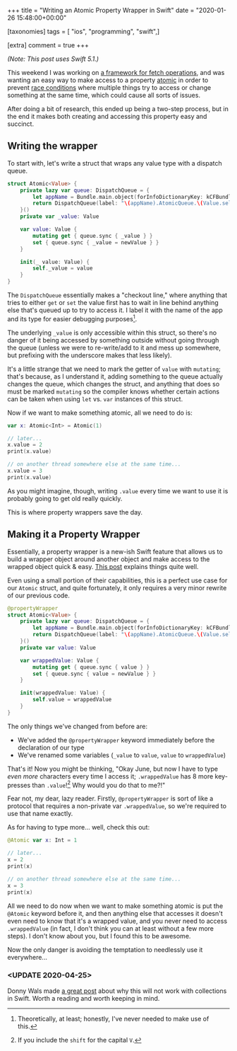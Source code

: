 +++
title = "Writing an Atomic Property Wrapper in Swift"
date = "2020-01-26 15:48:00+00:00"

[taxonomies]
tags = [ "ios", "programming", "swift",]

[extra]
comment = true
+++

_(Note: This post uses Swift 5.1.)_

This weekend I was working on [a framework for fetch operations][framework source], and was wanting an easy way to make access to a property [atomic][atomic definition] in order to prevent [race conditions][race condition definition] where multiple things try to access or change something at the same time, which could cause all sorts of issues.

After doing a bit of research, this ended up being a two-step process, but in the end it makes both creating and accessing this property easy and succinct.

<!-- more -->

## Writing the wrapper

To start with, let's write a struct that wraps any value type with a dispatch queue.

```swift
struct Atomic<Value> {
    private lazy var queue: DispatchQueue = {
        let appName = Bundle.main.object(forInfoDictionaryKey: kCFBundleNameKey as String) as! String
        return DispatchQueue(label: "\(appName).AtomicQueue.\(Value.self)")
    }()
    private var _value: Value

    var value: Value {
        mutating get { queue.sync { _value } }
        set { queue.sync { _value = newValue } }
    }

    init(_ value: Value) {
        self._value = value
    }
}
```

The `DispatchQueue` essentially makes a "checkout line," where anything that tries to either `get` or `set` the value first has to wait in line behind anything else that's queued up to try to access it. I label it with the name of the app and its type for easier debugging purposes[^1].

The underlying `_value` is only accessible within this struct, so there's no danger of it being accessed by something outside without going through the queue (unless we were to re-write/add to it and mess up somewhere, but prefixing with the underscore makes that less likely).

It's a little strange that we need to mark the getter of `value` with `mutating`; that's because, as I understand it, adding something to the queue actually changes the queue, which changes the struct, and anything that does so must be marked `mutating` so the compiler knows whether certain actions can be taken when using `let` vs. `var` instances of this struct.

Now if we want to make something atomic, all we need to do is:

```swift
var x: Atomic<Int> = Atomic(1)

// later...
x.value = 2
print(x.value)

// on another thread somewhere else at the same time...
x.value = 3
print(x.value)
```

As you might imagine, though, writing `.value` every time we want to use it is probably going to get old really quickly.

This is where property wrappers save the day.

## Making it a Property Wrapper

Essentially, a property wrapper is a new-ish Swift feature that allows us to build a wrapper object around another object and make access to the wrapped object quick & easy. [This post][property wrapper post] explains things quite well.

Even using a small portion of their capabilities, this is a perfect use case for our `Atomic` struct, and quite fortunately, it only requires a very minor rewrite of our previous code.

```swift
@propertyWrapper
struct Atomic<Value> {
    private lazy var queue: DispatchQueue = {
        let appName = Bundle.main.object(forInfoDictionaryKey: kCFBundleNameKey as String) as! String
        return DispatchQueue(label: "\(appName).AtomicQueue.\(Value.self)")
    }()
    private var value: Value

    var wrappedValue: Value {
        mutating get { queue.sync { value } }
        set { queue.sync { value = newValue } }
    }

    init(wrappedValue: Value) {
        self.value = wrappedValue
    }
}
```

The only things we've changed from before are:

- We've added the `@propertyWrapper` keyword immediately before the declaration of our type
- We've renamed some variables (`_value` to `value`, `value` to `wrappedValue`)

That's it! Now you might be thinking, "Okay June, but now I have to type *even more* characters every time I access it; `.wrappedValue` has 8 more key-presses than `.value`![^2] Why would you do that to me?!"

Fear not, my dear, lazy reader. Firstly, `@propertyWrapper` is sort of like a protocol that requires a non-private var `.wrappedValue`, so we're required to use that name exactly.

As for having to type more... well, check this out:

```swift
@Atomic var x: Int = 1

// later...
x = 2
print(x)

// on another thread somewhere else at the same time...
x = 3
print(x)
```

All we need to do now when we want to make something atomic is put the `@Atomic` keyword before it, and then anything else that accesses it doesn't even need to know that it's a wrapped value, and you never need to access `.wrappedValue` (in fact, I don't think you can at least without a few more steps). I don't know about you, but I found this to be awesome.

Now the only danger is avoiding the temptation to needlessly use it everywhere...

### <UPDATE 2020-04-25>

Donny Wals made [a great post](https://www.donnywals.com/why-your-atomic-property-wrapper-doesnt-work-for-collection-types/) about why this will not work with collections in Swift. Worth a reading and worth keeping in mind.

[^1]: Theoretically, at least; honestly, I've never needed to make use of this.
[^2]: If you include the `shift` for the capital `V`.

[framework source]: https://github.com/Junebash/networker
[atomic definition]: https://en.wikipedia.org/wiki/Linearizability#Atomic
[race condition definition]: https://en.wikipedia.org/wiki/Race_condition
[property wrapper post]: https://www.vadimbulavin.com/swift-5-property-wrappers/
